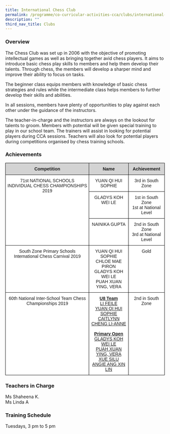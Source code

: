 ```yaml
---
title: International Chess Club
permalink: /programme/co-curricular-activities-cca/clubs/international-chess-club
description: ""
third_nav_title: Clubs
---
```

### **Overview**

The Chess Club was set up in 2006 with the objective of promoting intellectual games as well as bringing together avid chess players. It aims to introduce basic chess play skills to members and help them develop their talents. Through chess, the members will develop a sharper mind and improve their ability to focus on tasks.  
  
The beginner class equips members with knowledge of basic chess strategies and rules while the intermediate class helps members to further develop their skills and abilities.  
  
In all sessions, members have plenty of opportunities to play against each other under the guidance of the instructors.  
  
The teacher-in-charge and the instructors are always on the lookout for talents to groom. Members with potential will be given special training to play in our school team. The trainers will assist in looking for potential players during CCA sessions. Teachers will also look for potential players during competitions organised by chess training schools.

  

### **Achievements**

<style type="text/css">
.tg  {border-collapse:collapse;border-spacing:0;}
.tg td{border-color:black;border-style:solid;border-width:1px;font-family:Arial, sans-serif;font-size:14px;
  overflow:hidden;padding:10px 5px;word-break:normal;}
.tg th{border-color:black;border-style:solid;border-width:1px;font-family:Arial, sans-serif;font-size:14px;
  font-weight:normal;overflow:hidden;padding:10px 5px;word-break:normal;}
.tg .tg-cj27{background-color:#FFF;font-weight:bold;text-align:center;text-decoration:underline;vertical-align:top}
.tg .tg-n348{background-color:#D3D3D3;font-weight:bold;text-align:center;vertical-align:top}
.tg .tg-7yig{background-color:#FFF;text-align:center;vertical-align:top}
</style>
<table class="tg">
<thead>
  <tr>
    <th class="tg-n348">Competition</th>
    <th class="tg-n348">Name</th>
    <th class="tg-n348">Achievement</th>
  </tr>
</thead>
<tbody>
  <tr>
    <td class="tg-7yig" rowspan="3">71st NATIONAL SCHOOLS INDIVIDUAL CHESS CHAMPIONSHIPS 2019</td>
    <td class="tg-7yig">YUAN QI HUI SOPHIE</td>
    <td class="tg-7yig">3rd in South Zone</td>
  </tr>
  <tr>
    <td class="tg-7yig">GLADYS KOH WEI LE</td>
    <td class="tg-7yig">1st in South Zone<br>1st at National Level</td>
  </tr>
  <tr>
    <td class="tg-7yig">NAINIKA GUPTA</td>
    <td class="tg-7yig">2nd in South Zone<br>3rd at National Level</td>
  </tr>
  <tr>
    <td class="tg-7yig">South Zone Primary Schools International Chess Carnival 2019</td>
    <td class="tg-7yig">YUAN QI HUI SOPHIE<br>CHLOE MAE PIRON<br>GLADYS KOH WEI LE<br>PUAH XUAN YING, VERA<br></td>
    <td class="tg-7yig">Gold</td>
  </tr>
  <tr>
    <td class="tg-7yig">60th National Inter-School Team Chess Championships 2019</td>
    <td class="tg-cj27">U8 Team<br><span style="font-weight:400;font-style:normal">LI FEILE</span><br><span style="font-weight:400;font-style:normal">YUAN QI HUI SOPHIE</span><br><span style="font-weight:400;font-style:normal">CAITLYNN CHENG LI-ANNE</span><br><br>Primary Open<br><span style="font-weight:400;font-style:normal">GLADYS KOH WEI LE</span><br><span style="font-weight:400;font-style:normal">PUAH XUAN YING, VERA</span><br><span style="font-weight:400;font-style:normal">XUE SILU</span><br><span style="font-weight:400;font-style:normal">ANGIE ANG XIN LIN</span><br></td>
    <td class="tg-7yig">2nd in South Zone</td>
  </tr>
</tbody>
</table>

### Teachers in Charge

Ms Shaheena K.  <br>
Ms Linda A  
  

### Training Schedule

Tuesdays, 3 pm to 5 pm
